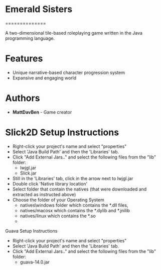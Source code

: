 # Emerald Sisters
==============

A two-dimensional tile-based roleplaying game written in the Java programming language.

Features
==============
* Unique narrative-based character progression system
* Expansive and engaging world

Authors
==============
* __MattDavBen__ - Game creator

Slick2D Setup Instructions
==============
* Right-click your project's name and select "properties"
* Select 'Java Build Path' and then the 'Libraries' tab.
* Click "Add External Jars.." and select the following files from the "lib" folder:
  * lwjgl.jar
  * Slick.jar
* Still in the 'Libraries' tab, click in the arrow next to lwjgl.jar
* Double click 'Native library location'
* Select folder that contain the natives (that were downloaded and extracted as instructed above)
* Choose the folder of your Operating System
  * natives\windows folder which contains the *.dll files,
  * natives/macosx which contains the *.dylib and *.jnilib
  * natives/linux which contains the *.so
  * 

Guava Setup Instructions
* Right-click your project's name and select "properties"
* Select 'Java Build Path' and then the 'Libraries' tab.
* Click "Add External Jars.." and select the following files from the "lib" folder:
  * guava-14.0.jar
